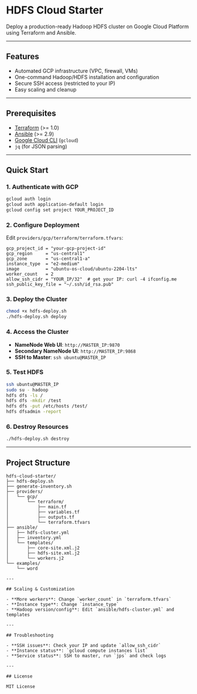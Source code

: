 # HDFS Cloud Starter

Deploy a production-ready Hadoop HDFS cluster on Google Cloud Platform using Terraform and Ansible.

---

## Features

- Automated GCP infrastructure (VPC, firewall, VMs)
- One-command Hadoop/HDFS installation and configuration
- Secure SSH access (restricted to your IP)
- Easy scaling and cleanup

---

## Prerequisites

- [Terraform](https://terraform.io/downloads) (>= 1.0)
- [Ansible](https://docs.ansible.com/ansible/latest/installation_guide/index.html) (>= 2.9)
- [Google Cloud CLI](https://cloud.google.com/sdk/docs/install) (`gcloud`)
- `jq` (for JSON parsing)

---

## Quick Start

### 1. Authenticate with GCP

```bash
gcloud auth login
gcloud auth application-default login
gcloud config set project YOUR_PROJECT_ID
```

### 2. Configure Deployment

Edit `providers/gcp/terraform/terraform.tfvars`:

```hcl
gcp_project_id = "your-gcp-project-id"
gcp_region     = "us-central1"
gcp_zone       = "us-central1-a"
instance_type  = "e2-medium"
image          = "ubuntu-os-cloud/ubuntu-2204-lts"
worker_count   = 2
allow_ssh_cidr = "YOUR_IP/32"  # get your IP: curl -4 ifconfig.me
ssh_public_key_file = "~/.ssh/id_rsa.pub"
```

### 3. Deploy the Cluster

```bash
chmod +x hdfs-deploy.sh
./hdfs-deploy.sh deploy
```

### 4. Access the Cluster

- **NameNode Web UI**: `http://MASTER_IP:9870`
- **Secondary NameNode UI**: `http://MASTER_IP:9868`
- **SSH to Master**: `ssh ubuntu@MASTER_IP`

### 5. Test HDFS

```bash
ssh ubuntu@MASTER_IP
sudo su - hadoop
hdfs dfs -ls /
hdfs dfs -mkdir /test
hdfs dfs -put /etc/hosts /test/
hdfs dfsadmin -report
```

### 6. Destroy Resources

```bash
./hdfs-deploy.sh destroy
```

---

## Project Structure

```
hdfs-cloud-starter/
├── hdfs-deploy.sh
├── generate-inventory.sh
├── providers/
│   └── gcp/
│       └── terraform/
│           ├── main.tf
│           ├── variables.tf
│           ├── outputs.tf
│           └── terraform.tfvars
├── ansible/
│   ├── hdfs-cluster.yml
│   ├── inventory.yml
│   └── templates/
│       ├── core-site.xml.j2
│       ├── hdfs-site.xml.j2
│       └── workers.j2
└── examples/
    └── word

---

## Scaling & Customization

- **More workers**: Change `worker_count` in `terraform.tfvars`
- **Instance type**: Change `instance_type`
- **Hadoop version/config**: Edit `ansible/hdfs-cluster.yml` and templates

---

## Troubleshooting

- **SSH issues**: Check your IP and update `allow_ssh_cidr`
- **Instance status**: `gcloud compute instances list`
- **Service status**: SSH to master, run `jps` and check logs

---

## License

MIT License
```
